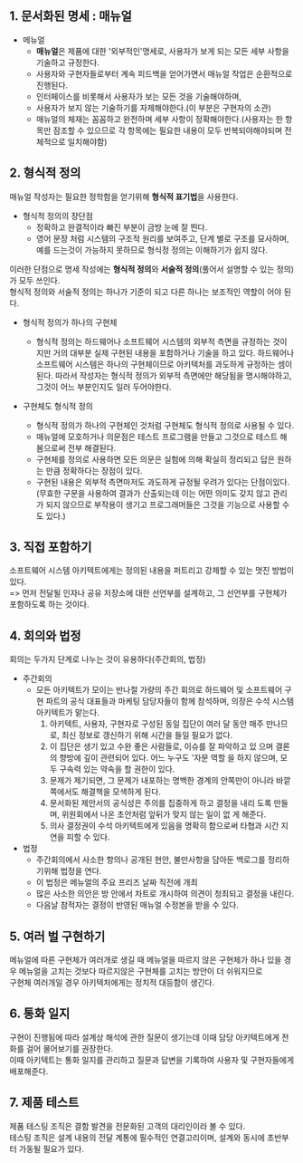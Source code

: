 ## 1. 문서화된 명세 : 매뉴얼
- 메뉴얼
  - **매뉴얼**은 제품에 대한 '외부적인'명세로, 사용자가 보게 되는 모든 세부 사항을 기술하고 규정한다.
  - 사용자와 구현자들로부터 계속 피드백을 얻어가면서 매뉴얼 작업은 순환적으로 진행된다.
  - 인터페이스를 비롯해서 사용자가 보는 모든 것을 기술해야하며,
  - 사용자가 보지 않는 기술하기를 자제해야한다.(이 부분은 구현자의 소관)
  - 매뉴얼의 체재는 꼼꼼하고 완전하며 세부 사항이 정확해야한다.(사용자는 한 항목만 잠조할 수 있으므로 각 항목에는 필요한 내용이 모두 반복되야해야되며 전체적으로 일치해야함)

## 2. 형식적 정의
매뉴얼 작성자는 필요한 정학함을 얻기위해 **형식적 표기법**을 사용한다.
- 형식적 정의의 장단점
  - 정확하고 완결적이라 빠진 부분이 금방 눈에 잘 띈다.
  - 영어 문장 처럼 시스템의 구조적 원리를 보여주고, 단계 별로 구조를 묘사하며, 예를 드는것이 가능하지 못하므로 형식정 정의는 이해하기가 쉽지 않다.  
 
이러한 단점으로 명세 작성에는 **형식적 정의**와 **서술적 정의**(풀어서 설명할 수 있는 정의)가 모두 쓰인다.  
형식적 정의와 서술적 정의는 하나가 기준이 되고 다른 하나는 보조적인 역할이 어야 된다.  

- 형식적 정의가 하나의 구현체
  - 형식적 정의는 하드웨어나 소프트웨어 시스템의 외부적 측면을 규정하는 것이지만 거의 대부분 실제 구현된 내용을 포함하거나 기술을 하고 있다. 
하드웨어나 소프트웨어 시스템은 하나의 구현체이므로 아키텍처를 과도하게 규정하는 셈이 된다.
따라서 작성자는 형식적 정의가 외부적 측면에만 해당됨을 명시해야하고, 그것이 어느 부분인지도 일러 두어야한다.

- 구현체도 형식적 정의
  - 형식적 정의가 하나의 구현체인 것처럼 구현체도 형식적 정의로 사용될 수 있다.
  - 매뉴얼에 모호하거나 의문점은 테스트 프로그램을 만들고 그것으로 테스트 해봄으로써 전부 해결된다.
  - 구현체를 정의로 사용하면 모든 의문은 실험에 의해 확실히 정리되고 답은 원하는 만큼 정확하다는 장점이 있다.
  - 구현된 내용은 외부적 측면마저도 과도하게 규정될 우려가 있다는 단점이있다.(무효한 구문을 사용하여 결과가 산출되는데 이는 어떤 의미도 갖지 않고 관리가 되지 않으므로 부작용이 생기고 
프로그래머들은 그것을 기능으로 사용할 수도 있다.)

## 3. 직접 포함하기
소프트웨어 시스템 아키텍트에게는 정의된 내용을 퍼트리고 강제할 수 있는 멋진 방법이 있다.  
=> 먼저 전달될 인자나 공유 저장소에 대한 선언부를 설계하고, 그 선언부를 구현체가 포함하도록 하는 것이다.

## 4. 회의와 법정
회의는 두가지 단계로 나누는 것이 유용하다(주간회의, 법정)
- 주간회의
  - 모든 아키텍트가 모이는 반나절 가량의 주간 회의로 하드웨어 및 소프트웨어 구현 파트의 공식 대표들과 마케팅 담당자들이 함께 참석하며, 의장은 수석 시스템 아키텍트가 맡는다.
    1. 아키텍트, 사용자, 구현자로 구성된 동일 집단이 여러 달 동안 매주 만나므로, 최신 정보로 갱신하기 위해 시간을 들일 필요가 없다.
    2. 이 집단은 생기 있고 수완 좋은 사람들로, 이슈를 잘 파악하고 있 으며 결론의 향방에 깊이 관련되어 있다. 어느 누구도 '자문 역할 을 하지 않으며, 모두 구속력 있는 약속을 할 권한이 있다.
    3. 문제가 제기되면, 그 문제가 내포하는 명백한 경계의 안쪽만이 아니라 바깥쪽에서도 해결책을 모색하게 된다.
    4. 문서화된 제안서의 공식성은 주의를 집중하게 하고 결정을 내리 도록 만들며, 위원회에서 나온 초안처럼 앞뒤가 맞지 않는 일이 없 게 해준다.
    5. 의사 결정권이 수석 아키텍트에게 있음을 명확히 함으로써 타협과 시간 지연을 피할 수 있다.
- 법정
  - 주간회의에서 사소한 항의나 공개된 현안, 불만사항을 담아둔 백로그를 정리하기위해 법정을 연다.
  - 이 법정은 메뉴얼의 주요 프리즈 날짜 직전에 개최
  - 많은 사소한 의안은 방 안에서 차트로 개시하여 의견이 청최되고 결정을 내린다.
  - 다음날 참적자는 결정이 반영된 매뉴얼 수정본을 받을 수 있다.

## 5. 여러 벌 구현하기
메뉴얼에 따른 구현체가 여러개로 생길 때 메뉴얼을 따르지 않은 구현체가 하나 있을 경우 메뉴얼을 고치는 것보다 따르지않은 구현체를 고치는 방안이 더 쉬워지므로  
구현체 여러개일 경우 아키텍처에게는 정치적 대등함이 생긴다.

## 6. 통화 일지
구현이 진행됨에 따라 설계상 해석에 관한 질문이 생기는데 이때 담당 아키텍트에게 전화를 걸어 물어보기를 권장한다.  
이때 아키텍트는 통화 일지를 관리하고 질문과 답변을 기록하여 사용자 및 구현자들에게 배포해준다.

## 7. 제품 테스트
제품 테스팅 조직은 결함 발견을 전문화된 고객의 대리인이라 볼 수 있다.  
테스팅 조직은 설계 내용의 전달 계통에 필수적인 연결고리이며, 설계와 동시에 초반부터 가동될 필요가 있다.
